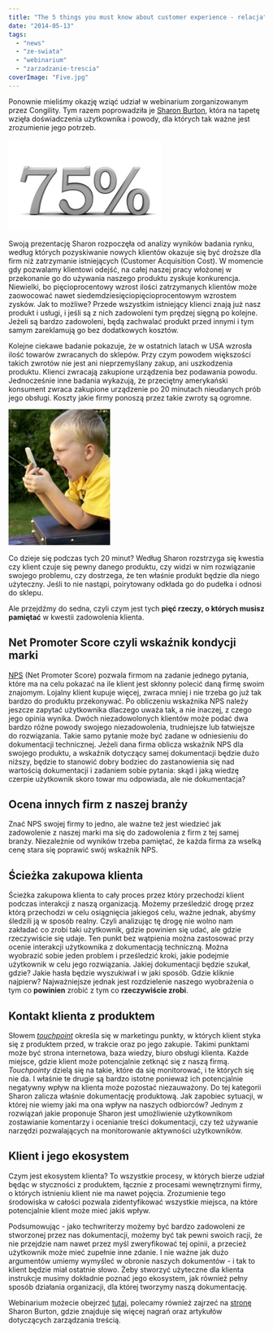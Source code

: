 ```yaml
---
title: "The 5 things you must know about customer experience - relacja"
date: "2014-05-13"
tags:
  - "news"
  - "ze-swiata"
  - "webinarium"
  - "zarzadzanie-trescia"
coverImage: "Five.jpg"
---
```


Ponownie mieliśmy okazję wziąć udział w webinarium zorganizowanym przez
Congility. Tym razem poprowadziła je
[Sharon Burton](http://www.sharonburton.com/about/), która na tapetę wzięła
doświadczenia użytkownika i powody, dla których tak ważne jest zrozumienie jego
potrzeb.

![79percent](images/79percent-300x180.jpg)

Swoją prezentację Sharon rozpoczęła od analizy wyników badania rynku, według
których pozyskiwanie nowych klientów okazuje się być droższe dla firm niż
zatrzymanie istniejących (Customer Acquisition Cost). W momencie gdy pozwalamy
klientowi odejść, na całej naszej pracy włożonej w przekonanie go do używania
naszego produktu zyskuje konkurencja. Niewielki, bo pięcioprocentowy wzrost
ilości zatrzymanych klientów może zaowocować nawet
siedemdziesięciopięcioprocentowym wzrostem zysków. Jak to możliwe? Przede
wszystkim istniejący klienci znają już nasz produkt i usługi, i jeśli są z nich
zadowoleni tym prędzej sięgną po kolejne. Jeżeli są bardzo zadowoleni, będą
zachwalać produkt przed innymi i tym samym zareklamują go bez dodatkowych
kosztów.

Kolejne ciekawe badanie pokazuje, że w ostatnich latach w USA wzrosła ilość
towarów zwracanych do sklepów. Przy czym powodem większości takich zwrotów nie
jest ani nieprzemyślany zakup, ani uszkodzenia produktu. Klienci zwracają
zakupione urządzenia bez podawania powodu. Jednocześnie inne badania wykazują,
że przeciętny amerykański konsument zwraca zakupione urządzenie po 20 minutach
nieudanych prób jego obsługi. Koszty jakie firmy ponoszą przez takie zwroty są
ogromne.

[![Angry_with_phone](images/Angry_with_phone.jpg)](http://techwriter.pl/wp-content/uploads/2014/05/Angry_with_phone.jpg)

Co dzieje się podczas tych 20 minut? Według Sharon rozstrzyga się kwestia czy
klient czuje się pewny danego produktu, czy widzi w nim rozwiązanie swojego
problemu, czy dostrzega, że ten właśnie produkt będzie dla niego użyteczny.
Jeśli to nie nastąpi, poirytowany odkłada go do pudełka i odnosi do sklepu.

Ale przejdźmy do sedna, czyli czym jest tych **pięć rzeczy, o których musisz
pamiętać** w kwestii zadowolenia klienta.

## Net Promoter Score czyli wskaźnik kondycji marki

[NPS](http://symetria.pl/blog/artykuly/net-promoter-score-w-badaniach-uzytecznosci/)
(Net Promoter Score) pozwala firmom na zadanie jednego pytania, które ma na celu
pokazać na ile klient jest skłonny polecić daną firmę swoim znajomym. Lojalny
klient kupuje więcej, zwraca mniej i nie trzeba go już tak bardzo do produktu
przekonywać. Po obliczeniu wskaźnika NPS należy jeszcze zapytać użytkownika
dlaczego uważa tak, a nie inaczej, z czego jego opinia wynika. Dwóch
niezadowolonych klientów może podać dwa bardzo różne powody swojego
niezadowolenia, trudniejsze lub łatwiejsze do rozwiązania. Takie samo pytanie
może być zadane w odniesieniu do dokumentacji technicznej. Jeżeli dana firma
oblicza wskaźnik NPS dla swojego produktu, a wskaźnik dotyczący samej
dokumentacji będzie dużo niższy, będzie to stanowić dobry bodziec do
zastanowienia się nad wartością dokumentacji i zadaniem sobie pytania: skąd i
jaką wiedzę czerpie użytkownik skoro towar mu odpowiada, ale nie dokumentacja?

## Ocena innych firm z naszej branży

Znać NPS swojej firmy to jedno, ale ważne też jest wiedzieć jak zadowolenie z
naszej marki ma się do zadowolenia z firm z tej samej branży. Niezależnie od
wyników trzeba pamiętać, że każda firma za wselką cenę stara się poprawić swój
wskaźnik NPS.

## Ścieżka zakupowa klienta

Ścieżka zakupowa klienta to cały proces przez który przechodzi klient podczas
interakcji z naszą organizacją. Możemy prześledzić drogę przez którą przechodzi
w celu osiągnięcia jakiegoś celu, ważne jednak, abyśmy śledzili ją w sposób
realny. Czyli analizując tę drogę nie wolno nam zakładać co zrobi taki
użytkownik, gdzie powinien się udać, ale gdzie rzeczywiście się udaje. Ten punkt
bez wątpienia można zastosować przy ocenie interakcji użytkownika z dokumentacją
techniczną. Można wyobrazić sobie jeden problem i prześledzić kroki, jakie
podejmie użytkownik w celu jego rozwiązania. Jakiej dokumentacji będzie szukał,
gdzie? Jakie hasła będzie wyszukiwał i w jaki sposób. Gdzie kliknie najpierw?
Najważniejsze jednak jest rozdzielenie naszego wyobrażenia o tym co **powinien**
zrobić z tym co **rzeczywiście zrobi**.

## Kontakt klienta z produktem

Słowem
[_touchpoint_](http://inquiry.bblog.pl/wpis,co;to;jest;touchpoint;i;dlaczego;powinienes;to;wiedziec,6403.html)
określa się w marketingu punkty, w których klient styka się z produktem przed, w
trakcie oraz po jego zakupie. Takimi punktami może być strona internetowa, baza
wiedzy, biuro obsługi klienta. Każde miejsce, gdzie klient może potencjalnie
zetknąć się z naszą firmą. _Touchpointy_ dzielą się na takie, które da się
monitorować, i te których się nie da. I właśnie te drugie są bardzo istotne
ponieważ ich potencjalnie negatywny wpływ na klienta może pozostać niezauważony.
Do tej kategorii Sharon zalicza właśnie dokumentację produktową. Jak zapobiec
sytuacji, w której nie wiemy jaki ma ona wpływ na naszych odbiorców? Jednym z
rozwiązań jakie proponuje Sharon jest umożliwienie użytkownikom zostawianie
komentarzy i ocenianie treści dokumentacji, czy też używanie narzędzi
pozwalających na monitorowanie aktywności użytkowników.

## Klient i jego ekosystem

Czym jest ekosystem klienta? To wszystkie procesy, w których bierze udział będąc
w styczności z produktem, łącznie z procesami wewnętrznymi firmy, o których
istnieniu klient nie ma nawet pojęcia. Zrozumienie tego środowiska w całości
pozwala zidentyfikować wszystkie miejsca, na które potencjalnie klient może mieć
jakiś wpływ.

Podsumowując - jako techwriterzy możemy być bardzo zadowoleni ze stworzonej
przez nas dokumentacji, możemy być tak pewni swoich racji, że nie przejdzie nam
nawet przez myśl zweryfikować tej opinii, a przecież użytkownik może mieć
zupełnie inne zdanie. I nie ważne jak dużo argumentów umiemy wymyśleć w obronie
naszych dokumentów - i tak to klient będzie miał ostatnie słowo. Żeby stworzyć
użyteczne dla klienta instrukcje musimy dokładnie poznać jego ekosystem, jak
również pełny sposób działania organizacji, dla której tworzymy naszą
dokumentację.

Webinarium możecie obejrzeć
[tutaj](https://www.youtube.com/watch?v=5OXncno1weY), polecamy również zajrzeć
na [stronę](http://www.sharonburton.com/) Sharon Burton, gdzie znajduje się
więcej nagrań oraz artykułów dotyczących zarządzania treścią.
